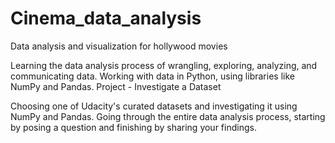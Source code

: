 # Cinema_data_analysis
Data analysis and visualization for hollywood movies 


Learning the data analysis process of wrangling, exploring, analyzing, and communicating data. Working with data in Python, using libraries like NumPy and Pandas. Project - Investigate a Dataset

Choosing one of Udacity's curated datasets and investigating it using NumPy and Pandas. Going through the entire data analysis process, starting by posing a question and finishing by sharing your findings.

